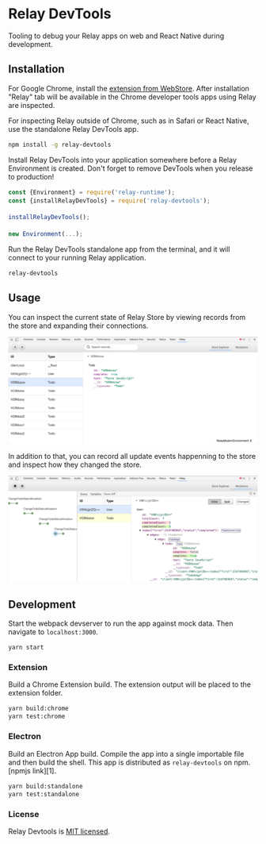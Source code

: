 # Relay DevTools

Tooling to debug your Relay apps on web and React Native during development.

## Installation

For Google Chrome, install the [extension from WebStore][0].
After installation "Relay" tab will be available in the Chrome developer tools
apps using Relay are inspected.

For inspecting Relay outside of Chrome, such as in Safari or React Native,
use the standalone Relay DevTools app.

```bash
npm install -g relay-devtools
```

Install Relay DevTools into your application somewhere before a Relay
Environment is created. Don't forget to remove DevTools when you release to
production!

```js
const {Environment} = require('relay-runtime');
const {installRelayDevTools} = require('relay-devtools');

installRelayDevTools();

new Environment(...);
```

Run the Relay DevTools standalone app from the terminal, and it will connect
to your running Relay application.

```bash
relay-devtools
```

[0]: https://chrome.google.com/webstore/detail/relay-devtools/oppikflppfjfdpjimpdadhelffjpciba

## Usage

You can inspect the current state of Relay Store by viewing records from the
store and expanding their connections.

![Store Explorer](./images/store-explorer.png)

In addition to that, you can record all update events happenning to the store
and inspect how they changed the store.

![Updates View](./images/updates-view.png)

## Development

Start the webpack devserver to run the app against mock data.
Then navigate to `localhost:3000`.

```
yarn start
```

### Extension

Build a Chrome Extension build. The extension output will be placed to the
extension folder.

```
yarn build:chrome
yarn test:chrome
```

### Electron

Build an Electron App build. Compile the app into a single importable file and
then build the shell.
This app is distributed as `relay-devtools` on npm. [npmjs link][1].

[2]: https://www.npmjs.com/package/relay-devtools


```
yarn build:standalone
yarn test:standalone
```

### License

Relay Devtools is [MIT licensed](./LICENSE).
